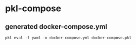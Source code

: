 # pkl-compose

## generated docker-compose.yml

`pkl eval -f yaml -o docker-compose.yml docker-compose.pkl`